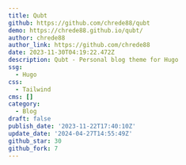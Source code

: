 ```yaml
---
title: Qubt
github: https://github.com/chrede88/qubt
demo: https://chrede88.github.io/qubt/
author: chrede88
author_link: https://github.com/chrede88
date: 2023-11-30T04:19:22.472Z
description: Qubt - Personal blog theme for Hugo
ssg:
  - Hugo
css:
  - Tailwind
cms: []
category:
  - Blog
draft: false
publish_date: '2023-11-22T17:40:10Z'
update_date: '2024-04-27T14:55:49Z'
github_star: 30
github_fork: 7
---
```

